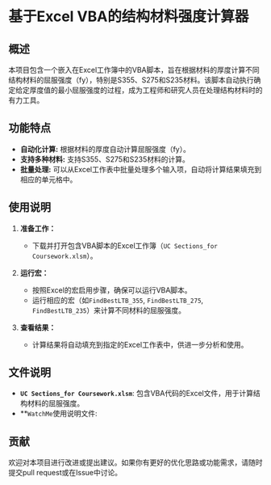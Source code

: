 # 基于Excel VBA的结构材料强度计算器

## 概述

本项目包含一个嵌入在Excel工作簿中的VBA脚本，旨在根据材料的厚度计算不同结构材料的屈服强度（fy），特别是S355、S275和S235材料。该脚本自动执行确定给定厚度值的最小屈服强度的过程，成为工程师和研究人员在处理结构材料时的有力工具。

## 功能特点

- **自动化计算:** 根据材料的厚度自动计算屈服强度（fy）。
- **支持多种材料:** 支持S355、S275和S235材料的计算。
- **批量处理:** 可以从Excel工作表中批量处理多个输入项，自动将计算结果填充到相应的单元格中。

## 使用说明

1. **准备工作：**
   - 下载并打开包含VBA脚本的Excel工作簿（`UC Sections_for Coursework.xlsm`）。
   
2. **运行宏：**
   - 按照Excel的宏启用步骤，确保可以运行VBA脚本。
   - 运行相应的宏（如`FindBestLTB_355`, `FindBestLTB_275`, `FindBestLTB_235`）来计算不同材料的屈服强度。

3. **查看结果：**
   - 计算结果将自动填充到指定的Excel工作表中，供进一步分析和使用。

## 文件说明

- **`UC Sections_for Coursework.xlsm`**: 包含VBA代码的Excel文件，用于计算结构材料的屈服强度。
- **`WatchMe`使用说明文件: 
## 贡献

欢迎对本项目进行改进或提出建议。如果你有更好的优化思路或功能需求，请随时提交pull request或在Issue中讨论。


